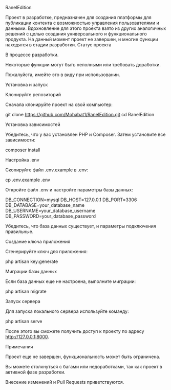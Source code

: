 RanelEdition

Проект в разработке, предназначен для создания платформы для публикации контента с возможностью управления пользователями и данными. Вдохновление для этого проекта взято из других аналогичных решений с целью создания универсального и функционального продукта. На данный момент проект не завершен, и многие функции находятся в стадии разработки.
Статус проекта

 В процессе разработки.

Некоторые функции могут быть неполными или требовать доработки.

 Пожалуйста, имейте это в виду при использовании.

Установка и запуск

 Клонируйте репозиторий

Сначала клонируйте проект на свой компьютер:

git clone https://github.com/Mohabat1/RanelEdition.git
cd RanelEdition

Установка зависимостей

Убедитесь, что у вас установлен PHP и Composer. Затем установите все зависимости:

composer install

Настройка .env

Скопируйте файл .env.example в .env:

cp .env.example .env

Откройте файл .env и настройте параметры базы данных:

DB_CONNECTION=mysql
DB_HOST=127.0.0.1
DB_PORT=3306
DB_DATABASE=your_database_name
DB_USERNAME=your_database_username
DB_PASSWORD=your_database_password

Убедитесь, что база данных существует, и параметры подключения правильные.

Создание ключа приложения

Сгенерируйте ключ для приложения:

php artisan key:generate

Миграции базы данных

Если база данных еще не настроена, выполните миграции:

php artisan migrate

Запуск сервера

Для запуска локального сервера используйте команду:

 php artisan serve

 После этого вы сможете получить доступ к проекту по адресу http://127.0.0.1:8000.

Примечания

Проект еще не завершен, функциональность может быть ограничена.

 Вы можете столкнуться с багами или недоработками, так как проект в активной фазе разработки.

 Внесение изменений и Pull Requests приветствуются.
